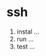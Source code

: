 <!-- TITLE: Ssh -->
<!-- SUBTITLE: A quick summary of Ssh -->

# ssh

1. instal ...
2. run ...
3. test ...